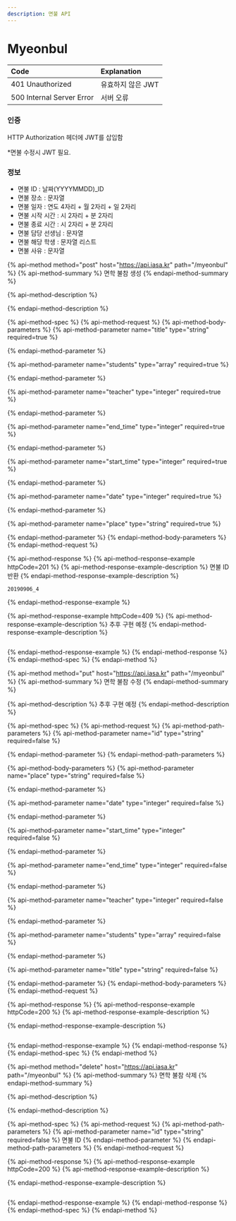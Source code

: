 ```yaml
---
description: 면불 API
---
```


# Myeonbul

| Code | Explanation |
| :--- | :--- |
| 401 Unauthorized | 유효하지 않은 JWT |
| 500 Internal Server Error | 서버 오류 |

### 인증

HTTP Authorization 헤더에 JWT를 삽입함

\*면불 수정시 JWT 필요.

### 정보

* 면불 ID : 날짜\(YYYYMMDD\)\_ID
* 면불 장소 : 문자열
* 면불 일자 : 연도 4자리 + 월 2자리 + 일 2자리
* 면불 시작 시간 : 시 2자리 + 분 2자리
* 면불 종료 시간 : 시 2자리 + 분 2자리
* 면불 담당 선생님 : 문자열
* 면불 해당 학생 : 문자열 리스트
* 면불 사유 : 문자열

{% api-method method="post" host="https://api.iasa.kr" path="/myeonbul" %}
{% api-method-summary %}
면학 불참 생성
{% endapi-method-summary %}

{% api-method-description %}

{% endapi-method-description %}

{% api-method-spec %}
{% api-method-request %}
{% api-method-body-parameters %}
{% api-method-parameter name="title" type="string" required=true %}

{% endapi-method-parameter %}

{% api-method-parameter name="students" type="array" required=true %}

{% endapi-method-parameter %}

{% api-method-parameter name="teacher" type="integer" required=true %}

{% endapi-method-parameter %}

{% api-method-parameter name="end\_time" type="integer" required=true %}

{% endapi-method-parameter %}

{% api-method-parameter name="start\_time" type="integer" required=true %}

{% endapi-method-parameter %}

{% api-method-parameter name="date" type="integer" required=true %}

{% endapi-method-parameter %}

{% api-method-parameter name="place" type="string" required=true %}

{% endapi-method-parameter %}
{% endapi-method-body-parameters %}
{% endapi-method-request %}

{% api-method-response %}
{% api-method-response-example httpCode=201 %}
{% api-method-response-example-description %}
면불 ID 반환
{% endapi-method-response-example-description %}

```
20190906_4
```
{% endapi-method-response-example %}

{% api-method-response-example httpCode=409 %}
{% api-method-response-example-description %}
추후 구현 예정
{% endapi-method-response-example-description %}

```

```
{% endapi-method-response-example %}
{% endapi-method-response %}
{% endapi-method-spec %}
{% endapi-method %}

{% api-method method="put" host="https://api.iasa.kr" path="/myeonbul" %}
{% api-method-summary %}
면학 불참 수정
{% endapi-method-summary %}

{% api-method-description %}
추후 구현 예정
{% endapi-method-description %}

{% api-method-spec %}
{% api-method-request %}
{% api-method-path-parameters %}
{% api-method-parameter name="id" type="string" required=false %}

{% endapi-method-parameter %}
{% endapi-method-path-parameters %}

{% api-method-body-parameters %}
{% api-method-parameter name="place" type="string" required=false %}

{% endapi-method-parameter %}

{% api-method-parameter name="date" type="integer" required=false %}

{% endapi-method-parameter %}

{% api-method-parameter name="start\_time" type="integer" required=false %}

{% endapi-method-parameter %}

{% api-method-parameter name="end\_time" type="integer" required=false %}

{% endapi-method-parameter %}

{% api-method-parameter name="teacher" type="integer" required=false %}

{% endapi-method-parameter %}

{% api-method-parameter name="students" type="array" required=false %}

{% endapi-method-parameter %}

{% api-method-parameter name="title" type="string" required=false %}

{% endapi-method-parameter %}
{% endapi-method-body-parameters %}
{% endapi-method-request %}

{% api-method-response %}
{% api-method-response-example httpCode=200 %}
{% api-method-response-example-description %}

{% endapi-method-response-example-description %}

```

```
{% endapi-method-response-example %}
{% endapi-method-response %}
{% endapi-method-spec %}
{% endapi-method %}

{% api-method method="delete" host="https://api.iasa.kr" path="/myeonbul" %}
{% api-method-summary %}
면학 불참 삭제
{% endapi-method-summary %}

{% api-method-description %}

{% endapi-method-description %}

{% api-method-spec %}
{% api-method-request %}
{% api-method-path-parameters %}
{% api-method-parameter name="id" type="string" required=false %}
 면불 ID
{% endapi-method-parameter %}
{% endapi-method-path-parameters %}
{% endapi-method-request %}

{% api-method-response %}
{% api-method-response-example httpCode=200 %}
{% api-method-response-example-description %}

{% endapi-method-response-example-description %}

```

```
{% endapi-method-response-example %}
{% endapi-method-response %}
{% endapi-method-spec %}
{% endapi-method %}

